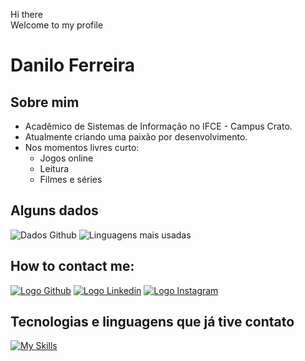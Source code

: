 Hi there<br/>
Welcome to my profile

# Danilo Ferreira

## Sobre mim

- Acadêmico de Sistemas de Informação no IFCE - Campus Crato.
- Atualmente criando uma paixão por desenvolvimento.
- Nos momentos livres curto:
  - Jogos online
  - Leitura
  - Filmes e séries

## Alguns dados

![Dados Github](https://github-readme-stats.vercel.app/api?username=danilosheen&theme=dracula&show_icons=true)
![Linguagens mais usadas](https://github-readme-stats.vercel.app/api/top-langs/?username=danilosheen&layout=compact&theme=dracula)

## How to contact me:

[![Logo Github](https://skillicons.dev/icons?i=github)](https://github.com/danilosheen)
[![Logo Linkedin](https://skillicons.dev/icons?i=linkedin)](https://www.linkedin.com/in/cicero-danilo-b56969194/)
[![Logo Instagram](https://skillicons.dev/icons?i=instagram)](https://www.instagram.com/danilo.ferreira.exe/)

## Tecnologias e linguagens que já tive contato

[![My Skills](https://skillicons.dev/icons?i=git,postgres,mysql,python,django,go,vscode,linux,flutter,dart,c,java,nodejs)](https://skillicons.dev)

